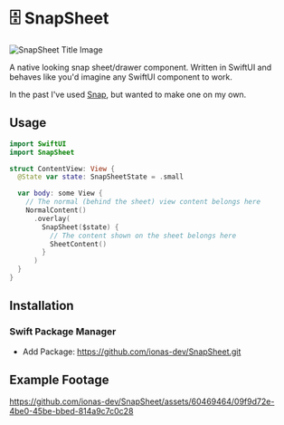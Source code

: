# 🗄️ SnapSheet
![SnapSheet Title Image](https://github.com/ionas-dev/SnapSheet/assets/60469464/af8ffb80-2dfc-4eb0-826c-32b85bb42c99)

A native looking snap sheet/drawer component. 
Written in SwiftUI and behaves like you'd imagine any SwiftUI component to work.

In the past I've used [Snap](https://github.com/nerdsupremacist/Snap), but wanted to make one on my own.


## Usage
```Swift
import SwiftUI
import SnapSheet

struct ContentView: View { 
  @State var state: SnapSheetState = .small

  var body: some View {
    // The normal (behind the sheet) view content belongs here
    NormalContent()
      .overlay(
        SnapSheet($state) {
          // The content shown on the sheet belongs here
          SheetContent()
        }
      )
  }
}
```

## Installation
### Swift Package Manager
- Add Package: https://github.com/ionas-dev/SnapSheet.git

## Example Footage
https://github.com/ionas-dev/SnapSheet/assets/60469464/09f9d72e-4be0-45be-bbed-814a9c7c0c28
